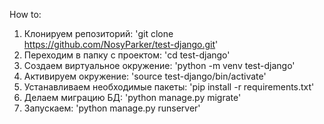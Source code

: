 How to:
1. Клонируем репозиторий: 'git clone https://github.com/NosyParker/test-django.git'
2. Переходим в папку с проектом: 'cd test-django'
3. Создаем виртуальное окружение: 'python -m venv test-django'
4. Активируем окружение: 'source test-django/bin/activate'
5. Устанавливаем необходимые пакеты: 'pip install -r requirements.txt'
6. Делаем миграцию БД: 'python manage.py migrate'
7. Запускаем: 'python manage.py runserver'